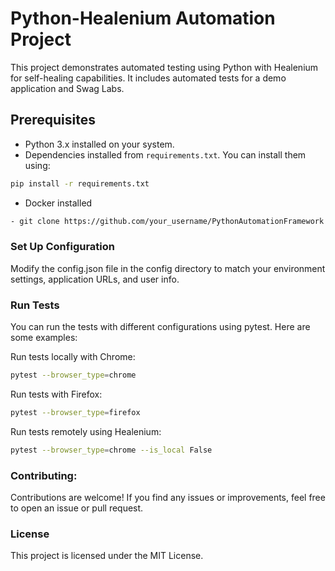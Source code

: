 # Python-Healenium Automation Project

This project demonstrates automated testing using Python with Healenium for self-healing capabilities. It includes automated tests for a demo application and Swag Labs.

## Prerequisites

- Python 3.x installed on your system.
- Dependencies installed from `requirements.txt`. You can install them using:
```sh
pip install -r requirements.txt
```
- Docker installed
```sh
- git clone https://github.com/your_username/PythonAutomationFramework.git
```
### Set Up Configuration
Modify the config.json file in the config directory to match your environment settings, application URLs, and user info.

### Run Tests
You can run the tests with different configurations using pytest. Here are some examples:

Run tests locally with Chrome:
```sh
pytest --browser_type=chrome
```
Run tests with Firefox:
```sh
pytest --browser_type=firefox
```
Run tests remotely using Healenium:
```sh
pytest --browser_type=chrome --is_local False
```
### Contributing:
Contributions are welcome! If you find any issues or improvements, feel free to open an issue or pull request.

### License
This project is licensed under the MIT License.
